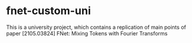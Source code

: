 # fnet-custom-uni
This is a university project, which contains a replication of main points of paper [2105.03824] FNet: Mixing Tokens with Fourier Transforms

